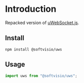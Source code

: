# Introduction

Repacked version of [uWebSocket.js](https://github.com/uNetworking/uWebSockets.js).

## Install

```shell
npm install @softvisio/uws
```

## Usage

```javascript
import uws from "@softvisio/uws";
```
